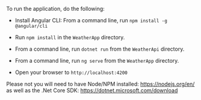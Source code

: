 To run the application, do the following:

- Install Angular CLI: From a command line, run `npm install -g @angular/cli`

- Run `npm install` in the `WeatherApp` directory.

- From a command line, run `dotnet run` from the `WeatherApi` directory.

- From a command line, run `ng serve` from the `WeatherApp` directory.

- Open your browser to `http://localhost:4200`

Please not you will need to have Node/NPM installed: https://nodejs.org/en/ as well as the .Net Core SDK: https://dotnet.microsoft.com/download
